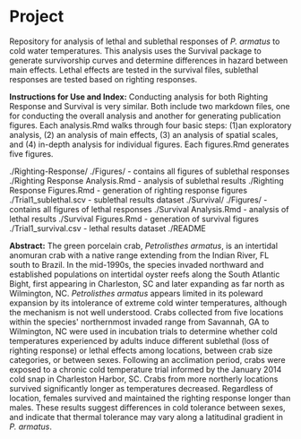 # Project
Repository for analysis of lethal and sublethal responses of _P. armatus_ to cold water temperatures. This analysis uses the Survival package to generate survivorship curves and determine differences in hazard between main effects. Lethal effects are tested in the survival files, sublethal responses are tested based on righting responses.

**Instructions for Use and Index:**
Conducting analysis for both Righting Response and Survival is very similar.  Both include two markdown files, one for conducting the overall analysis and another for generating publication figures. Each analysis.Rmd walks through four basic steps: (1)an exploratory analysis, (2) an analysis of main effects, (3) an analysis of spatial scales, and (4) in-depth analysis for individual figures. Each figures.Rmd generates five figures. 

./Righting-Response/
    ./Figures/ - contains all figures of sublethal responses
    ./Righting Response Analysis.Rmd - analysis of sublethal results
    ./Righting Response Figures.Rmd - generation of righting response figures
    ./Trial1_sublethal.scv - sublethal results dataset
./Survival/
    ./Figures/ - contains all figures of lethal responses
    ./Survival Analysis.Rmd - analysis of lethal results
    ./Survival Figures.Rmd - generation of survival figures
    ./Trial1_survival.csv - lethal results dataset
./README

**Abstract:**
The green porcelain crab, _Petrolisthes armatus_, is an intertidal anomuran crab with a native
range extending from the Indian River, FL south to Brazil. In the mid-1990s, the species invaded
northward and established populations on intertidal oyster reefs along the South Atlantic Bight,
first appearing in Charleston, SC and later expanding as far north as Wilmington, NC.
_Petrolisthes armatus_ appears limited in its poleward expansion by its intolerance of extreme cold
winter temperatures, although the mechanism is not well understood. Crabs collected from five
locations within the species&#39; northernmost invaded range from Savannah, GA to Wilmington, NC
were used in incubation trials to determine whether cold temperatures experienced by adults
induce different sublethal (loss of righting response) or lethal effects among locations, between
crab size categories, or between sexes. Following an acclimation period, crabs were exposed to a
chronic cold temperature trial informed by the January 2014 cold snap in Charleston Harbor, SC.
Crabs from more northerly locations survived significantly longer as temperatures decreased.
Regardless of location, females survived and maintained the righting response longer than males.
These results suggest differences in cold tolerance between sexes, and indicate that thermal
tolerance may vary along a latitudinal gradient in _P. armatus_.
